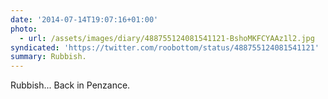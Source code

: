 ```yaml
---
date: '2014-07-14T19:07:16+01:00'
photo:
  - url: /assets/images/diary/488755124081541121-BshoMKFCYAAz1l2.jpg
syndicated: 'https://twitter.com/roobottom/status/488755124081541121'
summary: Rubbish.
---
```

Rubbish... Back in Penzance. 
